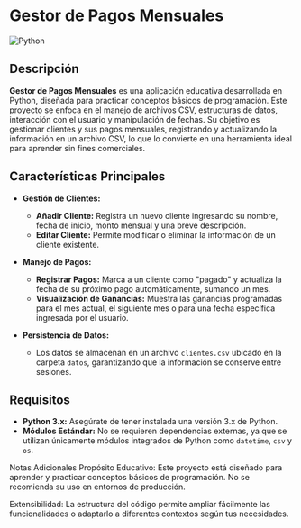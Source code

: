 # Gestor de Pagos Mensuales

![Python](https://img.shields.io/badge/Python-3.x-blue.svg)

## Descripción

**Gestor de Pagos Mensuales** es una aplicación educativa desarrollada en Python, diseñada para practicar conceptos básicos de programación. Este proyecto se enfoca en el manejo de archivos CSV, estructuras de datos, interacción con el usuario y manipulación de fechas. Su objetivo es gestionar clientes y sus pagos mensuales, registrando y actualizando la información en un archivo CSV, lo que lo convierte en una herramienta ideal para aprender sin fines comerciales.

## Características Principales

- **Gestión de Clientes:**
  - **Añadir Cliente:** Registra un nuevo cliente ingresando su nombre, fecha de inicio, monto mensual y una breve descripción.
  - **Editar Cliente:** Permite modificar o eliminar la información de un cliente existente.
  
- **Manejo de Pagos:**
  - **Registrar Pagos:** Marca a un cliente como "pagado" y actualiza la fecha de su próximo pago automáticamente, sumando un mes.
  - **Visualización de Ganancias:** Muestra las ganancias programadas para el mes actual, el siguiente mes o para una fecha específica ingresada por el usuario.

- **Persistencia de Datos:**
  - Los datos se almacenan en un archivo `clientes.csv` ubicado en la carpeta `datos`, garantizando que la información se conserve entre sesiones.

## Requisitos

- **Python 3.x:** Asegúrate de tener instalada una versión 3.x de Python.
- **Módulos Estándar:** No se requieren dependencias externas, ya que se utilizan únicamente módulos integrados de Python como `datetime`, `csv` y `os`.

Notas Adicionales
Propósito Educativo: Este proyecto está diseñado para aprender y practicar conceptos básicos de programación. No se recomienda su uso en entornos de producción.

Extensibilidad: La estructura del código permite ampliar fácilmente las funcionalidades o adaptarlo a diferentes contextos según tus necesidades.
